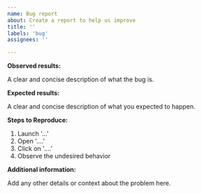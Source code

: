 ```yaml
---
name: Bug report
about: Create a report to help us improve
title: ''
labels: 'bug'
assignees: ''

---
```


**Observed results:**

A clear and concise description of what the bug is.

**Expected results:**

A clear and concise description of what you expected to happen.

**Steps to Reproduce:**

1. Launch '...'
2. Open '....'
3. Click on '....'
4. Observe the undesired behavior

**Additional information:**

Add any other details or context about the problem here.
